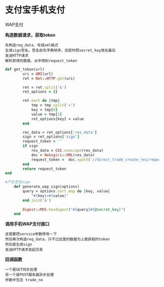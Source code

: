 # 支付宝手机支付

WAP支付

**构造数据请求，获取token**
    
    先构造req_data，写成xml格式
    生成sign签名，签名前先字典排序，加密时把secret_key放在最后
    发送HTTP请求
    解析获得的数据，从中得到request_token

```Ruby
def get_token(url)
		uri = URI(url)
		ret = Net::HTTP.get(uri)

		ret = ret.split('&')
		ret_options = {}

		ret.each do |tmp|
			tmp = tmp.split('=')
			key = tmp[0]
			value = tmp[1]
			ret_options[key] = value
		end

		res_data = ret_options['res_data']
		sign = ret_options['sign']
		request_token = ''
		if sign
			res_data = CGI.unescape(res_data)
			doc = Nokogiri::XML(res_data)
			request_token =  doc.xpath('//direct_trade_create_res/request_token').text
		end
		return request_token
end
```

```Ruby
#产生签名sign
	def generate_wap_sign(options)
		query = options.sort.map do |key, value|
			"#{key}=#{value}"
		end.join('&')
		
		Digest::MD5.hexdigest("#{query}#{@secret_key}")
	end
```

  
**调用手机WAP支付接口**

    这里要把service参数修改一下
    然后再次构造req_data，只不过这里的数据为上面获取的token
    然后是生成sign
    发送HTTP请求发起交易

**回调函数**

    一个是GET同步处理
    另一个是POST服务器异步处理
    参数中包含 trade_no